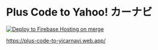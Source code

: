 # Plus Code to Yahoo! カーナビ

[![Deploy to Firebase Hosting on merge](https://github.com/polamjag/plus-code-to-yjcarnavi/actions/workflows/firebase-hosting-merge.yml/badge.svg)](https://github.com/polamjag/plus-code-to-yjcarnavi/actions/workflows/firebase-hosting-merge.yml)

https://plus-code-to-yjcarnavi.web.app/
